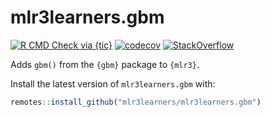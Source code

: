 # mlr3learners.gbm
<!-- badges: start -->
[![R CMD Check via {tic}](https://img.shields.io/github/workflow/status/mlr3learners/mlr3learners.gbm/R%20CMD%20Check%20via%20%7Btic%7D?logo=github&label=R%20CMD%20Check%20via%20{tic}&style=flat-square)](https://github.com/mlr3learners/mlr3learners.gbm/actions)
[![codecov](https://codecov.io/gh/mlr3learners/mlr3learners.gbm/branch/master/graph/badge.svg)](https://codecov.io/gh/mlr3learners/mlr3learners.gbm)
[![StackOverflow](https://img.shields.io/badge/stackoverflow-mlr3-orange.svg)](https://stackoverflow.com/questions/tagged/mlr3)
<!-- badges: end -->

Adds `gbm()` from the `{gbm}` package to `{mlr3}`.

Install the latest version of `mlr3learners.gbm` with:

```r
remotes::install_github("mlr3learners/mlr3learners.gbm")
```
